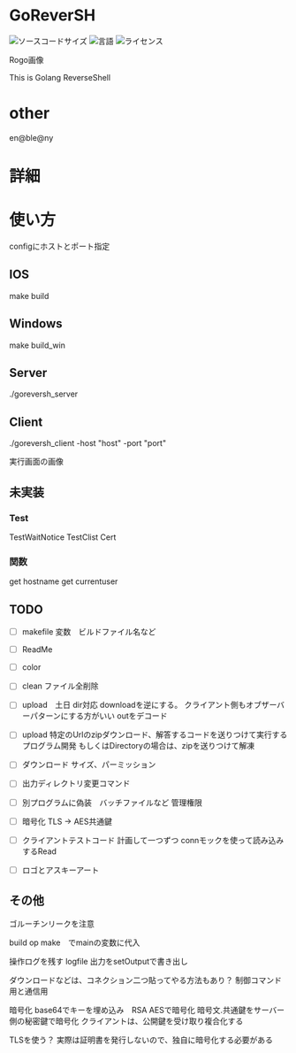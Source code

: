 # GoReverSH
![ソースコードサイズ](https://img.shields.io/github/repo-size/geniusmaaakun/GoReverSH)
![言語](https://img.shields.io/github/languages/top/geniusmaaakun/GoReverSH)
![ライセンス](https://img.shields.io/github/license/geniusmaaakun/GoReverSH)


Rogo画像

This is Golang ReverseShell

# other 
en@ble@ny

# 詳細

# 使い方
configにホストとポート指定

## IOS
make build
## Windows
make build_win

## Server
./goreversh_server
## Client
./goreversh_client -host "host" -port "port"


実行画面の画像


## 未実装
### Test
TestWaitNotice
TestClist
Cert

### 関数
get hostname
get currentuser


## TODO
- [ ] makefile
変数　ビルドファイル名など

- [ ] ReadMe

- [ ] color

- [ ] clean
    ファイル全削除


- [ ] upload　土日
    dir対応
    downloadを逆にする。
    クライアント側もオブザーバーパターンにする方がいい
    outをデコード　

- [ ] upload
特定のUrlのzipダウンロード、解答するコードを送りつけて実行するプログラム開発
もしくはDirectoryの場合は、zipを送りつけて解凍


- [ ] ダウンロード
    サイズ、パーミッション

- [ ] 出力ディレクトリ変更コマンド


- [ ] 別プログラムに偽装　バッチファイルなど
管理権限


- [ ] 暗号化
TLS -> AES共通鍵


- [ ] クライアントテストコード 
計画して一つずつ
connモックを使って読み込みするRead


- [ ] ロゴとアスキーアート


## その他
ゴルーチンリークを注意

build op make　でmainの変数に代入

操作ログを残す
logfile
出力をsetOutputで書き出し


ダウンロードなどは、コネクション二つ貼ってやる方法もあり？
制御コマンド用と通信用


暗号化
base64でキーを埋め込み　RSA AESで暗号化
暗号文.共通鍵をサーバー側の秘密鍵で暗号化
クライアントは、公開鍵を受け取り複合化する


TLSを使う？
実際は証明書を発行しないので、独自に暗号化する必要がある